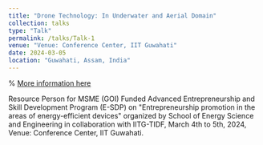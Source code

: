 ```yaml
---
title: "Drone Technology: In Underwater and Aerial Domain"
collection: talks
type: "Talk"
permalink: /talks/Talk-1
venue: "Venue: Conference Center, IIT Guwahati"
date: 2024-03-05
location: "Guwahati, Assam, India"
---
```

% [More information here](https://www.google.com/)

Resource Person for MSME (GOI) Funded Advanced Entrepreneurship and Skill Development Program (E-SDP) on "Entrepreneurship promotion in the areas of energy-efficient devices" organized by School of Energy Science and Engineering in collaboration with IITG-TIDF, March 4th to 5th, 2024, Venue: Conference Center, IIT Guwahati.

